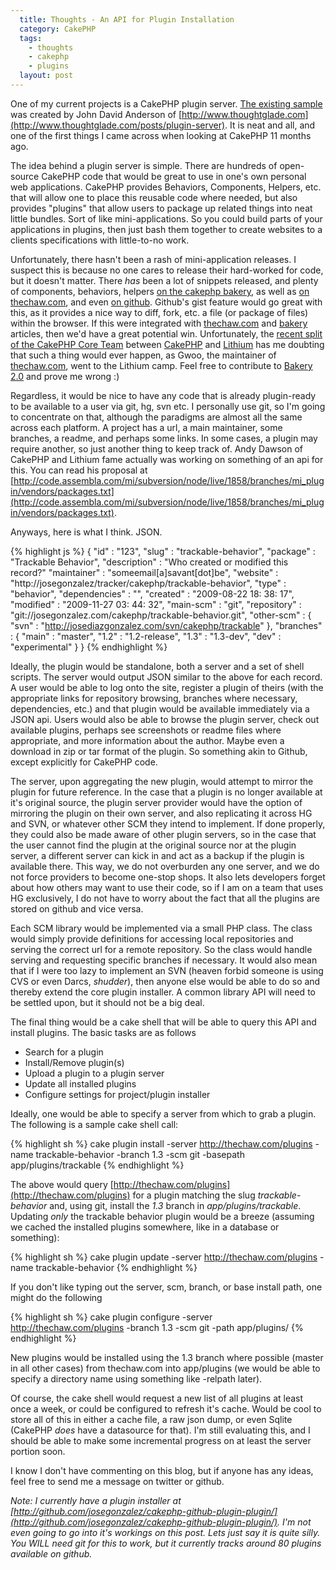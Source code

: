```yaml
---
  title: Thoughts - An API for Plugin Installation
  category: CakePHP
  tags:
    - thoughts
    - cakephp
    - plugins
  layout: post
---
```


One of my current projects is a CakePHP plugin server. [The existing sample](http://www.thoughtglade.com/posts/plugin-server) was created by John David Anderson of [http://www.thoughtglade.com](http://www.thoughtglade.com/posts/plugin-server). It is neat and all, and one of the first things I came across when looking at CakePHP 11 months ago.

The idea behind a plugin server is simple. There are hundreds of open-source CakePHP code that would be great to use in one's own personal web applications. CakePHP provides Behaviors, Components, Helpers, etc. that will allow one to place this reusable code where needed, but also provides "plugins" that allow users to package up related things into neat little bundles. Sort of like mini-applications. So you could build parts of your applications in plugins, then just bash them together to create websites to a clients specifications with little-to-no work.

Unfortunately, there hasn't been a rash of mini-application releases. I suspect this is because no one cares to release their hard-worked for code, but it doesn't matter. There _has_ been a lot of snippets released, and plenty of components, behaviors, helpers [on the cakephp bakery](http://bakery.cakephp.org), as well as [on thechaw.com](http://thechaw.com), and even [on github](http://github.com). Github's gist feature would go great with this, as it provides a nice way to diff, fork, etc. a file (or package of files) within the browser. If this were integrated with [thechaw.com](http://thechaw.com) and [bakery](http://bakery.cakephp.org) articles, then we'd have a great potential win. Unfortunately, the [recent split of the CakePHP Core Team](http://bakery.cakephp.org/articles/view/the-cake-is-still-rising) between [CakePHP](http://cakephp.org) and [Lithium](http://rad-dev.org/) has me doubting that such a thing would ever happen, as Gwoo, the maintainer of [thechaw.com](http://thechaw.com), went to the Lithium camp. Feel free to contribute to [Bakery 2.0](http://thechaw.com/bakery) and prove me wrong :)

Regardless, it would be nice to have any code that is already plugin-ready to be available to a user via git, hg, svn etc. I personally use git, so I'm going to concentrate on that, although the paradigms are almost all the same across each platform. A project has a url, a main maintainer, some branches, a readme, and perhaps some links. In some cases, a plugin may require another, so just another thing to keep track of. Andy Dawson of CakePHP and Lithium fame actually was working on something of an api for this. You can read his proposal at [http://code.assembla.com/mi/subversion/node/live/1858/branches/mi_plugin/vendors/packages.txt](http://code.assembla.com/mi/subversion/node/live/1858/branches/mi_plugin/vendors/packages.txt).

Anyways, here is what I think. JSON.

{% highlight js %}
{
	"id" : "123",
	"slug" : "trackable-behavior",
	"package" : "Trackable Behavior",
	"description" : "Who created or modified this record?"
	"maintainer" : "someemail[a]savant[dot]be",
	"website" : "http://josegonzalez/tracker/cakephp/trackable-behavior",
	"type" : "behavior",
	"dependencies" : "",
	"created" : "2009-08-22 18: 38: 17",
	"modified" : "2009-11-27 03: 44: 32",
	"main-scm" : "git",
	"repository" : "git://josegonzalez.com/cakephp/trackable-behavior.git",
	"other-scm" : {
		"svn" : "http://josediazgonzalez.com/svn/cakephp/trackable"
	},
	"branches" : {
		"main" : "master",
		"1.2" : "1.2-release",
		"1.3" : "1.3-dev",
		"dev" : "experimental"
	}
}
{% endhighlight %}

Ideally, the plugin would be standalone, both a server and a set of shell scripts. The server would output JSON similar to the above for each record. A user would be able to log onto the site, register a plugin of theirs (with the appropriate links for repository browsing, branches where necessary, dependencies, etc.) and that plugin would be available immediately via a JSON api. Users would also be able to browse the plugin server, check out available plugins, perhaps see screenshots or readme files where appropriate, and more information about the author. Maybe even a download in zip or tar format of the plugin. So something akin to Github, except explicitly for CakePHP code.

The server, upon aggregating the new plugin, would attempt to mirror the plugin for future reference. In the case that a plugin is no longer available at it's original source, the plugin server provider would have the option of mirroring the plugin on their own server, and also replicating it across HG and SVN, or whatever other SCM they intend to implement. If done properly, they could also be made aware of other plugin servers, so in the case that the user cannot find the plugin at the original source nor at the plugin server, a different server can kick in and act as a backup if the plugin is available there. This way, we do not overburden any one server, and we do not force providers to become one-stop shops. It also lets developers forget about how others may want to use their code, so if I am on a team that uses HG exclusively, I do not have to worry about the fact that all the plugins are stored on github and vice versa.

Each SCM library would be implemented via a small PHP class. The class would simply provide definitions for accessing local repositories and serving the correct url for a remote repository. So the class would handle serving and requesting specific branches if necessary. It would also mean that if I were too lazy to implement an SVN (heaven forbid someone is using CVS or even Darcs, *shudder*), then anyone else would be able to do so and thereby extend the core plugin installer. A common library API will need to be settled upon, but it should not be a big deal.

The final thing would be a cake shell that will be able to query this API and install plugins. The basic tasks are as follows

- Search for a plugin
- Install/Remove plugin(s)
- Upload a plugin to a plugin server
- Update all installed plugins
- Configure settings for project/plugin installer

Ideally, one would be able to specify a server from which to grab a plugin. The following is a sample cake shell call:

{% highlight sh %}
cake plugin install -server http://thechaw.com/plugins -name trackable-behavior -branch 1.3 -scm git -basepath app/plugins/trackable
{% endhighlight %}

The above would query [http://thechaw.com/plugins](http://thechaw.com/plugins) for a plugin matching the slug _trackable-behavior_ and, using git, install the _1.3_ branch in _app/plugins/trackable_. Updating *only* the trackable behavior plugin would be a breeze (assuming we cached the installed plugins somewhere, like in a database or something):

{% highlight sh %}
cake plugin update -server http://thechaw.com/plugins -name trackable-behavior
{% endhighlight %}

If you don't like typing out the server, scm, branch, or base install path, one might do the following

{% highlight sh %}
cake plugin configure -server http://thechaw.com/plugins -branch 1.3 -scm git -path app/plugins/
{% endhighlight %}

New plugins would be installed using the 1.3 branch where possible (master in all other cases) from thechaw.com into app/plugins (we would be able to specify a directory name using something like -relpath later).

Of course, the cake shell would request a new list of all plugins at least once a week, or could be configured to refresh it's cache. Would be cool to store all of this in either a cache file, a raw json dump, or even Sqlite (CakePHP _does_ have a datasource for that). I'm still evaluating this, and I should be able to make some incremental progress on at least the server portion soon.

I know I don't have commenting on this blog, but if anyone has any ideas, feel free to send me a message on twitter or github.

_Note: I currently have a plugin installer at [http://github.com/josegonzalez/cakephp-github-plugin-plugin/](http://github.com/josegonzalez/cakephp-github-plugin-plugin/). I'm not even going to go into it's workings on this post. Lets just say it is quite silly. You WILL need git for this to work, but it currently tracks around 80 plugins available on github._
